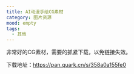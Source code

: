 ```yaml
---
title: AI动漫手绘CG素材
category: 图片资源
mood: empty
tags:
  - 其他
---
```





非常好的CG素材，需要的抓紧下载，以免链接失效。


下载地址：https://pan.quark.cn/s/358a0a155fe0








